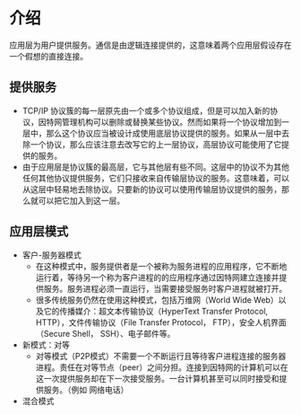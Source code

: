 # 介绍
应用层为用户提供服务。通信是由逻辑连接提供的，这意味着两个应用层假设存在一个假想的直接连接。

## 提供服务
+ TCP/IP 协议簇的每一层原先由一个或多个协议组成，但是可以加入新的协议，因特网管理机构可以删除或替换某些协议。然而如果将一个协议增加到一层中，那么这个协议应当被设计成使用底层协议提供的服务。如果从一层中去除一个协议，那么应该注意去改写它的上一层协议，高层协议可能使用了它提供的服务。
+ 由于应用层是协议簇的最高层，它与其他层有些不同。这层中的协议不为其他任何其他协议提供服务，它们只接收来自传输层协议的服务。这意味着，可以从这层中轻易地去除协议。只要新的协议可以使用传输层协议提供的服务，那么就可以把它加入到这一层。

## 应用层模式
+ 客户-服务器模式
  + 在这种模式中，服务提供者是一个被称为服务进程的应用程序，它不断地运行着，等待另一个称为客户进程的的应用程序通过因特网建立连接并提供服务。服务进程必须一直运行，当需要接受服务时客户进程就被打开。
  + 很多传统服务仍然在使用这种模式，包括万维网（World Wide Web）以及它的传播媒介：超文本传输协议（HyperText Transfer Protocol, HTTP），文件传输协议（File Transfer Protocol， FTP），安全人机界面（Secure Shell， SSH）、电子邮件等。
+ 新模式：对等
  + 对等模式（P2P模式）不需要一个不断运行且等待客户进程连接的服务器进程。责任在对等节点（peer）之间分担。连接到因特网的计算机可以在这一次提供服务却在下一次接受服务。一台计算机甚至可以同时接受和提供服务。（例如 网络电话）
+ 混合模式